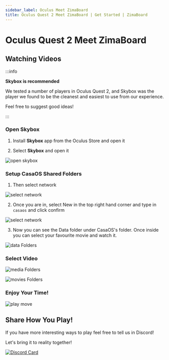 ```yaml
---
sidebar_label: Oculus Meet ZimaBoard
title: Oculus Quest 2 Meet ZimaBoard | Get Started | ZimaBoard
---
```


# Oculus Quest 2 Meet ZimaBoard

## Watching Videos

:::info

**Skybox is recommended**

We tested a number of players in Oculus Quest 2, and Skybox was the player we found to be the cleanest and easiest to use from our experience.

Feel free to suggest good ideas!

:::

### Open Skybox

1. Install **Skybox** app from the Oculus Store and open it

2. Select **Skybox** and open it

<p><img
  src={require('./images/oculus-select-skybox.png').default}
  alt="open skybox"
  style={{
    maxWidth: '80%',
    display: 'block',
    margin: 'auto'
    }}
/></p>

### Setup CasaOS Shared Folders

1. Then select network

<p><img
  src={require('./images/oculus-select-network.png').default}
  alt="select network"
  style={{
    maxWidth: '80%',
    display: 'block',
    margin: 'auto'
    }}
/></p>

2. Once you are in, select New in the top right hand corner and type in `casaos` and click confirm

<p><img
  src={require('./images/oculus-creat-casa.png').default}
  alt="select network"
  style={{
    maxWidth: '80%',
    display: 'block',
    margin: 'auto'
    }}
/></p>

3. Now you can see the Data folder under CasaOS's folder. Once inside you can select your favourite movie and watch it.

<p><img
  src={require('./images/oculus-see-casa-data.png').default}
  alt="data Folders"
  style={{
    maxWidth: '80%',
    display: 'block',
    margin: 'auto'
    }}
/></p>

### Select Video

<p><img
  src={require('./images/oculus-see-casa-data-media.png').default}
  alt="media Folders"
  style={{
    maxWidth: '80%',
    display: 'block',
    margin: 'auto'
    }}
/></p>

<p><img
  src={require('./images/oculus-see-casa-data-media-movies.png').default}
  alt="movies Folders"
  style={{
    maxWidth: '80%',
    display: 'block',
    margin: 'auto'
    }}
/></p>

### Enjoy Your Time!

<p><img
  src={require('./images/oculus-see-move.png').default}
  alt="play move"
  style={{
    maxWidth: '80%',
    display: 'block',
    margin: 'auto'
    }}
/></p>


## Share How You Play!

If you have more interesting ways to play feel free to tell us in Discord!

Let's bring it to reality together!

[![Discord Card](https://discordapp.com/api/guilds/884667213326463016/widget.png?style=banner2)](https://discord.gg/knqAbbBbeX)